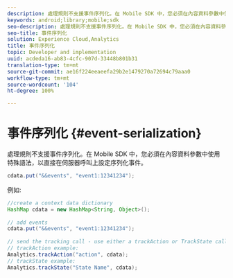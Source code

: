 ```yaml
---
description: 處理規則不支援事件序列化。在 Mobile SDK 中，您必須在內容資料參數中使用特殊語法，以直接在伺服器呼叫上設定序列化事件。
keywords: android;library;mobile;sdk
seo-description: 處理規則不支援事件序列化。在 Mobile SDK 中，您必須在內容資料參數中使用特殊語法，以直接在伺服器呼叫上設定序列化事件。
seo-title: 事件序列化
solution: Experience Cloud,Analytics
title: 事件序列化
topic: Developer and implementation
uuid: acdeda16-ab83-4cfc-907d-33448b801b31
translation-type: tm+mt
source-git-commit: ae16f224eeaeefa29b2e1479270a72694c79aaa0
workflow-type: tm+mt
source-wordcount: '104'
ht-degree: 100%

---
```



# 事件序列化 {#event-serialization}

處理規則不支援事件序列化。在 Mobile SDK 中，您必須在內容資料參數中使用特殊語法，以直接在伺服器呼叫上設定序列化事件。

```java
cdata.put("&&events", "event1:12341234");
```

例如:

```java
//create a context data dictionary 
HashMap cdata = new HashMap<String, Object>(); 
 
// add events 
cdata.put("&&events", "event1:12341234"); 
 
// send the tracking call - use either a trackAction or TrackState call. 
// trackAction example: 
Analytics.trackAction("action", cdata); 
// trackState example: 
Analytics.trackState("State Name", cdata);
```

